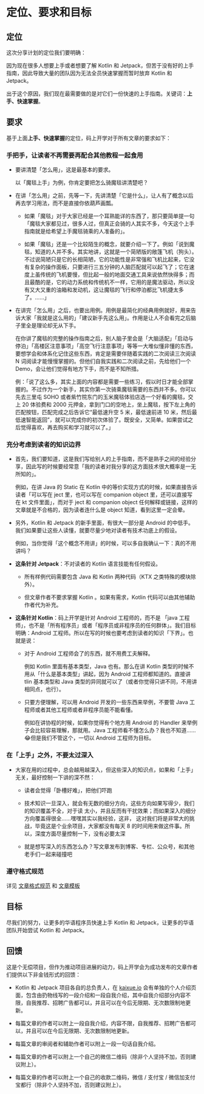 # 定位、要求和目标

## 定位

这次分享计划的定位我们要明确：

因为现在很多人想要上手或者想要了解 Kotlin 和 Jetpack，但苦于没有好的上手指南，因此导致大量的团队因为无法全员快速掌握而暂时放弃 Kotlin 和 Jetpack。

出于这个原因，我们现在最需要做的是对它们一份快速的上手指南。关键词：**上手、快速掌握**。

## 要求

基于上面**上手、快速掌握**的定位，码上开学对于所有文章的要求如下：

### 手把手，让读者不再需要再配合其他教程一起食用

- 要讲清楚「怎么用」，这是最基本的要求。

  以「魔毯上手」为例，你肯定要把怎么骑魔毯讲清楚吧？
- 在讲「怎么用」之前，先等一下，先讲清楚「它是什么」，让人有了概念以后再去学习用法，而不是直接你依葫芦画瓢。

  - 如果「魔毯」对于大家已经是一个耳熟能详的东西了，那只要简单提一句「魔毯大家都见过，很多人过，但真正会骑的人其实不多，今天这个上手指南就是给希望上手魔毯骑乘的人准备的」。
  
  - 如果「魔毯」还是一个比较陌生的概念，就要介绍一下了。例如「说到魔毯，知道的人并不多。其实地讲，这就是一个简陋版的敞篷飞机（狗头）。不过说简陋只是它的长相简陋，它的功能性是非常强和飞机比起来，它没有复杂的操作面板，只要进行三五分钟的人脑匹配就可以起飞了；它在速度上虽传统的飞机要慢，但比起一般的地面交通工具来说依然快得多；而且最酷的是，它的动力系统和传统机不一样，它用的是魔法驱动，所以没有又大又重的油箱和发动机，这让魔毯的飞行和停泊都比飞机捷太多了。……」

- 在讲完「怎么用」之后，也要出用例。用例是最简化的经典用例就好，用来告诉大家「我就是这么用的」「建议新手先这么用」。作用是让人不会看完之后脑子里全是理论却无从下手。

  在你讲了魔毯的完整的操作指南之后，别人脑子里会是「大脑适配」「启动与停泊」「高楼区注意事项」「高空飞行注意事项」等等一大堆似懂非懂的东西，要想学会和体系化记住这些东西，肯定是需要伴随着实践的二次阅读三次阅读 N 词阅读才能慢慢掌握的。但他们自我实践和二次阅读之前，先给他们一个 Demo，会让他们觉得有地方下手，而不是不知所措。
    
  例：「说了这么多，其实上面的内容都是需要一些练习，假以时日才能全部掌握的。不过作为一个新手，其实你第一次骑乘魔毯需要的东西并不多。你可以先去三里屯 SOHO 或者紫竹院东门的玉米魔毯体验店选一个好看的魔毯，交上 20 体验费和 2000 元押金，拿到门口的空地上，坐上魔毯，按下左上角的匹配按钮，匹配完成之后告诉它“最低速升空 5 米，最低速前进 10 米，然后最低速智能返回”，就可以完成你的初次体验了。既安全，又简单。如果尝试之后觉得喜欢，再去购买和学习就可以了。」
    
### 充分考虑到读者的知识边界

- 首先，我们要知道，这是我们写给别人的上手指南，而不是熟手之间的经验分享，因此写的时候要经常意「我的读者对我分享的这方面技术很大概率是一无所知的」。

  例如，在讲 Java 的 Static 在 Kotlin 中的等价实现方式的时候，如果直接告诉读者「可以写在 ject 里，也可以写在 companion object 里，还可以直接写在 kt 文件里面」，而对于 ject 和 companion object 任何解释或链接，这样的文章就是不合格的，因为读者连什么是 object 知道，看到这里一定会晕。

- 另外，Kotlin 和 Jetpack 的新手里面，有很大一部分是 Android 的中低手。我们如果要让这些人读懂，就要尽量少地对读者有技术功底上的假设。

  例如，当你觉得「这个概念不用讲」的时候，可以多自我确认一下：真的不用讲吗？
    
- **这条针对 Jetpack**：不对读者的 Kotlin 语言技能有任何假设。

  - 所有样例代码需要包含 Java 和 Kotlin 两种代码（KTX 之类特殊的模块除外）。
  
  - 但文章作者不要求掌握 Kotlin 。如果有需求，Kotlin 代码可以由其他辅助作者代为补充。
  
- **这条针对 Kotlin**：码上开学是针对 Android 工程师的，而不是 「java 工程师」，也不是「所有程序员」或者「程序员或非程序员的任何群体」。我们目标明确：Android 工程师。所以在写的时候也要考虑到读者的知识「下界」。也就是说：
  
  - 对于 Android 工程师会了的东西，就不用费工夫解释。
  
    例如 Kotlin 里面有基本类型，Java 也有。那么在讲 Kotlin 类型的时候不用从「什么是基本类型」讲起，因为 Android 工程师都知道的。直接讲 tlin 基本类型和 Java 类型的异同就可以了（或者你觉得只讲不同，不用讲相同点，也行）。
    
  - 只要方便理解，可以用 Android 开发的一些东西来举例，不要管 Java 工程师或者其他工程师或者非程序员能不能看懂。
    
    例如在讲协程的时候，如果你觉得有个地方用 Android 的 Handler 来举例子会比较容易理解，那就用。Java 工程师看不懂怎么办？我也不知道……😂但是我们不管这个，一切以 Android 工程师为目标。
    
### 在「上手」之外，不要太过深入

- 大家在用的过程中，总会越用越深入，但这些深入的知识点，如果和「上手」无关，最好控制一下讲的深不然：

  - 读者会觉得「卧槽好难」，把他们吓跑
  
  - 技术知识一旦深入，就会有无数的细分方向，这些方向如果写得少，我们的知识覆盖不全，对于读 太小，并且反而有干扰效果；而如果深入的细分方向覆盖得很全……嘿嘿其实以我经验，这非，  这对我们将是非常大的挑战，毕竟这是个业余项目，大家都没有每天 8 的时间用来做这件事。所以，深度方面尽量控制一下，没有必要太深
  
  - 就是想写深入的东西怎么办？写文章发布到博客、专栏、公众号，和其他老手们一起来碰撞吧

### 遵守格式规范

详见 [文章格式规范](https://github.com/kaixueio/kaixue-docs/blob/master/%E6%96%87%E7%AB%A0%E6%A0%BC%E5%BC%8F%E8%A7%84%E8%8C%83.md) 和 [文章模板](https://github.com/kaixueio/kaixue-docs/blob/master/%E6%96%87%E7%AB%A0%E6%A8%A1%E6%9D%BF.md)

## 目标

尽我们的努力，让更多的华语程序员快速上手 Kotlin 和 Jetpack，让更多的华语团队开始尝试 Kotlin 和 Jetpack。

## 回馈

这是个无偿项目，但作为推动项目进展的动力，码上开学会为成功发布的文章作者们提供以下非金钱形式的回馈：

- Kotlin 和 Jetpack 项目各自的总负责人，在 [kaixue.io](https://kaixue.io) 会有单独的个人介绍页面，包含由扔物线写的一段介绍和一段自我介绍，其中自我介绍部分内容不限，自我推荐、招聘广告都可以，并且可以在今后无限期、无次数限制地更新。

- 每篇文章的作者可以附上一段自我介绍，内容不限，自我推荐、招聘广告都可以，并且可以在今后无限期、无次数限制地更新。
  
- 每篇文章的审阅者和辅助作者可以附上一段一句话自我介绍。
  
- 每篇文章的作者可以附上一个自己的微信二维码（除非个人坚持不加，否则建议附上）。
  
- 每篇文章的作者可以附上一个自己的收款二维码，微信 / 支付宝 / 微信加支付宝都行（除非个人坚持不加，否则建议附上）。
